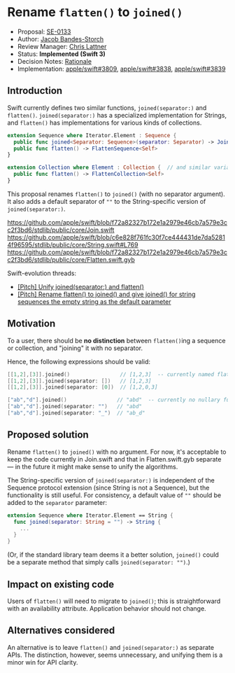 # Rename `flatten()` to `joined()`

* Proposal: [SE-0133](0133-rename-flatten-to-joined.md)
* Author: [Jacob Bandes-Storch](https://github.com/jtbandes)
* Review Manager: [Chris Lattner](http://github.com/lattner)
* Status: **Implemented (Swift 3)**
* Decision Notes: [Rationale](https://lists.swift.org/pipermail/swift-evolution-announce/2016-July/000265.html)
* Implementation: [apple/swift#3809](https://github.com/apple/swift/pull/3809),
                  [apple/swift#3838](https://github.com/apple/swift/pull/3838),
                  [apple/swift#3839](https://github.com/apple/swift/pull/3839)

## Introduction

Swift currently defines two similar functions, `joined(separator:)` and `flatten()`. `joined(separator:)` has a specialized implementation for Strings, and `flatten()` has implementations for various kinds of collections.

```swift
extension Sequence where Iterator.Element : Sequence {
  public func joined<Separator: Sequence>(separator: Separator) -> JoinedSequence<Self>
  public func flatten() -> FlattenSequence<Self>
}

extension Collection where Element : Collection {  // and similar variants
  public func flatten() -> FlattenCollection<Self>
}
```

This proposal renames `flatten()` to `joined()` (with no separator argument). It also adds a default separator of `""` to the String-specific version of `joined(separator:)`.

https://github.com/apple/swift/blob/f72a82327b172e1a2979e46cb7a579e3cc2f3bd6/stdlib/public/core/Join.swift
https://github.com/apple/swift/blob/c6e828f761fc30f7ce444431de7da52814f96595/stdlib/public/core/String.swift#L769
https://github.com/apple/swift/blob/f72a82327b172e1a2979e46cb7a579e3cc2f3bd6/stdlib/public/core/Flatten.swift.gyb

Swift-evolution threads:
- [[Pitch] Unify joined(separator:) and flatten()](https://lists.swift.org/pipermail/swift-evolution/Week-of-Mon-20160718/025136.html)
- [[Pitch] Rename flatten() to joined() and give joined() for string sequences the empty string as the default parameter](https://lists.swift.org/pipermail/swift-evolution/Week-of-Mon-20160718/025234.html)

## Motivation

To a user, there should be **no distinction** between `flatten()`ing a sequence or collection, and "joining" it with no separator.

Hence, the following expressions should be valid:

```swift
[[1,2],[3]].joined()                // [1,2,3]  -- currently named flatten()
[[1,2],[3]].joined(separator: [])   // [1,2,3]
[[1,2],[3]].joined(separator: [0])  // [1,2,0,3]

["ab","d"].joined()                // "abd"  -- currently no nullary function to do this
["ab","d"].joined(separator: "")   // "abd"
["ab","d"].joined(separator: "_")  // "ab_d"
```

## Proposed solution

Rename `flatten()` to `joined()` with no argument. For now, it's acceptable to keep the code currently in Join.swift and that in Flatten.swift.gyb separate — in the future it might make sense to unify the algorithms.

The String-specific version of `joined(separator:)` is independent of the Sequence protocol extension (since String is not a Sequence), but the functionality is still useful. For consistency, a default value of `""` should be added to the `separator` parameter:

```swift
extension Sequence where Iterator.Element == String {
  func joined(separator: String = "") -> String {
    ...
  }
}
```
(Or, if the standard library team deems it a better solution, `joined()` could be a separate method that simply calls `joined(separator: "")`.)

## Impact on existing code

Users of `flatten()` will need to migrate to `joined()`; this is straightforward with an availability attribute. Application behavior should not change.

## Alternatives considered

An alternative is to leave `flatten()` and `joined(separator:)` as separate APIs. The distinction, however, seems unnecessary, and unifying them is a minor win for API clarity.

